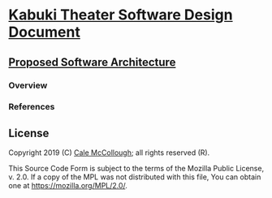# [Kabuki Theater Software Design Document](../readme.md)

## [Proposed Software Architecture](./readme.md)

### Overview

### References

## License

Copyright 2019 (C) [Cale McCollough](https://calemccollough.github.io); all rights reserved (R).

This Source Code Form is subject to the terms of the Mozilla Public License, v. 2.0. If a copy of the MPL was not distributed with this file, You can obtain one at <https://mozilla.org/MPL/2.0/>.
